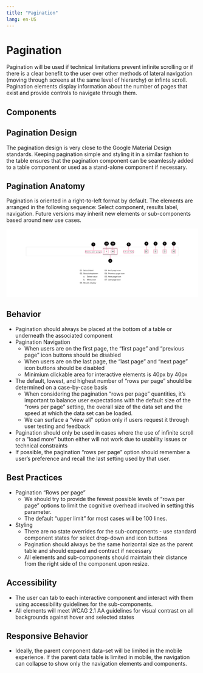 ```yaml
---
title: "Pagination"
lang: en-US
---
```


# Pagination

Pagination will be used if technical limitations prevent infinite scrolling or if there is a clear benefit to the user over other methods of lateral navigation (moving through screens at the same level of hierarchy) or infinte scroll. Pagination elements display information about the number of pages that exist and provide controls to navigate through them.

## Components

<ComponentCard component="FeatherPagination" package="Pagination" />

## Pagination Design

The pagination design is very close to the Google Material Design standards. Keeping pagination simple and styling it in a similar fashion to the table ensures that the pagination component can be seamlessly added to a table component or used as a stand-alone component if necessary.

## Pagination Anatomy

Pagination is oriented in a right-to-left format by default. The elements are arranged in the following sequence: Select component, results label, navigation. Future versions may inherit new elements or sub-components based around new use cases.

![Pagination Anatomy](./Pagination-Documentation-web-resources/image/Pagination-Anatomy.png)

## Behavior

- Pagination should always be placed at the bottom of a table or underneath the associated component
- Pagination Navigation
  - When users are on the first page, the “first page” and “previous page” icon buttons should be disabled
  - When users are on the last page, the “last page” and “next page” icon buttons should be disabled
  - Minimium clickable area for interactive elements is 40px by 40px
- The default, lowest, and highest number of “rows per page” should be determined on a case-by-case basis
  - When considering the pagination “rows per page” quantities, it’s important to balance user expectations with the default size of the “rows per page” setting, the overall size of the data set and the speed at which the data set can be loaded.
  - We can surface a “view all” option only if users request it through user testing and feedback
- Pagination should only be used in cases where the use of infinite scroll or a “load more” button either will not work due to usability issues or technical constraints
- If possible, the pagination “rows per page” option should remember a user’s preference and recall the last setting used by that user.

## Best Practices

- Pagination “Rows per page”
  - We should try to provide the fewest possible levels of “rows per page” options to limit the cognitive overhead involved in setting this parameter.
  - The default “upper limit” for most cases will be 100 lines.
- Styling
  - There are no state overrides for the sub-components - use standard component states for select drop-down and icon buttons
  - Pagination should always be the same horizontal size as the parent table and should expand and contract if necessary
  - All elements and sub-components should maintain their distance from the right side of the component upon resize.

## Accessibility

- The user can tab to each interactive component and interact with them using accessibility guidelines for the sub-components.
- All elements will meet WCAG 2.1 AA guidelines for visual contrast on all backgrounds against hover and selected states

## Responsive Behavior

- Ideally, the parent component data-set will be limited in the mobile experience. If the parent data table is limited in mobile, the navigation can collapse to show only the navigation elements and components.
